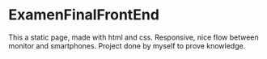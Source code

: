 # ExamenFinalFrontEnd
This a static page, made with html and css. 
Responsive, nice flow between monitor and smartphones.
Project done by myself to prove knowledge.
